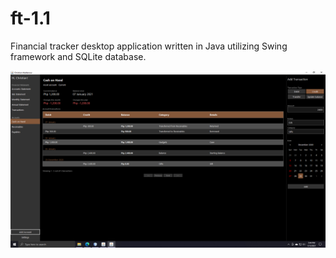 # ft-1.1

Financial tracker desktop application written in Java utilizing Swing framework and SQLite database.

![alt text](https://github.com/xchandqq/ft-1.1/blob/main/data/2021-01-13.png?raw=true)
